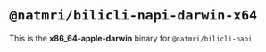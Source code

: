 # `@natmri/bilicli-napi-darwin-x64`

This is the **x86_64-apple-darwin** binary for `@natmri/bilicli-napi`
